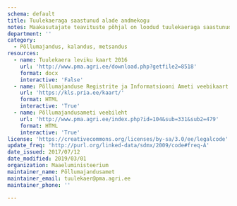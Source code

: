 ```yaml
---
schema: default
title: Tuulekaeraga saastunud alade andmekogu
notes: Maakasutajate teavituste põhjal on loodud tuulekaeraga saastunud alade kaardikiht. Kaardikiht asub Põllumajanduse Registrite ja Informatsiooni Ameti põllumassiivi veebikaardil.
department: ''
category:
  - Põllumajandus, kalandus, metsandus
resources:
  - name: Tuulekaera leviku kaart 2016
    url: 'http://www.pma.agri.ee/download.php?getfile2=8518'
    format: docx
    interactive: 'False'
  - name: Põllumajanduse Registrite ja Informatsiooni Ameti veebikaart
    url: 'https://kls.pria.ee/kaart/'
    format: HTML
    interactive: 'True'
  - name: Põllumajandusameti veebileht
    url: 'http://www.pma.agri.ee/index.php?id=104&sub=331&sub2=479'
    format: HTML
    interactive: 'True'
license: 'https://creativecommons.org/licenses/by-sa/3.0/ee/legalcode'
update_freq: 'http://purl.org/linked-data/sdmx/2009/code#freq-A'
date_issued: 2017/07/12
date_modified: 2019/03/01
organization: Maaeluministeerium
maintainer_name: Põllumajandusamet
maintainer_email: tuulekaer@pma.agri.ee
maintainer_phone: ''

---
```


